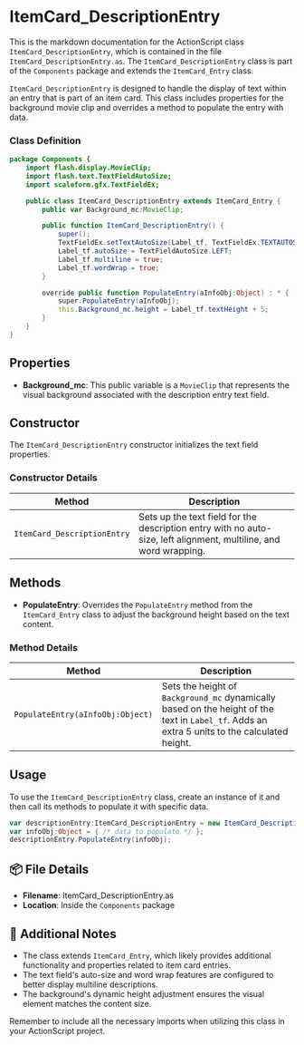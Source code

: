 ---
---
# ItemCard_DescriptionEntry
This is the markdown documentation for the ActionScript class `ItemCard_DescriptionEntry`, which is contained in the file `ItemCard_DescriptionEntry.as`.
The `ItemCard_DescriptionEntry` class is part of the `Components` package and extends the `ItemCard_Entry` class.

`ItemCard_DescriptionEntry` is designed to handle the display of text within an entry that is part of an item card.
This class includes properties for the background movie clip and overrides a method to populate the entry with data.

### Class Definition

```actionscript
package Components {
    import flash.display.MovieClip;
    import flash.text.TextFieldAutoSize;
    import scaleform.gfx.TextFieldEx;

    public class ItemCard_DescriptionEntry extends ItemCard_Entry {
        public var Background_mc:MovieClip;

        public function ItemCard_DescriptionEntry() {
            super();
            TextFieldEx.setTextAutoSize(Label_tf, TextFieldEx.TEXTAUTOSZ_NONE);
            Label_tf.autoSize = TextFieldAutoSize.LEFT;
            Label_tf.multiline = true;
            Label_tf.wordWrap = true;
        }

        override public function PopulateEntry(aInfoObj:Object) : * {
            super.PopulateEntry(aInfoObj);
            this.Background_mc.height = Label_tf.textHeight + 5;
        }
    }
}
```

## Properties

- **Background_mc**: This public variable is a `MovieClip` that represents the visual background associated with the description entry text field.

## Constructor

The `ItemCard_DescriptionEntry` constructor initializes the text field properties.

### Constructor Details

| Method | Description |
| ------ | ----------- |
| `ItemCard_DescriptionEntry` | Sets up the text field for the description entry with no auto-size, left alignment, multiline, and word wrapping. |

## Methods

- **PopulateEntry**: Overrides the `PopulateEntry` method from the `ItemCard_Entry` class to adjust the background height based on the text content.

### Method Details

| Method | Description |
| ------ | ----------- |
| `PopulateEntry(aInfoObj:Object)` | Sets the height of `Background_mc` dynamically based on the height of the text in `Label_tf`. Adds an extra 5 units to the calculated height. |

## Usage

To use the `ItemCard_DescriptionEntry` class, create an instance of it and then call its methods to populate it with specific data.

```actionscript
var descriptionEntry:ItemCard_DescriptionEntry = new ItemCard_DescriptionEntry();
var infoObj:Object = { /* data to populate */ };
descriptionEntry.PopulateEntry(infoObj);
```

## 📦 File Details

- **Filename**: ItemCard_DescriptionEntry.as
- **Location**: Inside the `Components` package

## 📝 Additional Notes

- The class extends `ItemCard_Entry`, which likely provides additional functionality and properties related to item card entries.
- The text field's auto-size and word wrap features are configured to better display multiline descriptions.
- The background's dynamic height adjustment ensures the visual element matches the content size.

Remember to include all the necessary imports when utilizing this class in your ActionScript project.
